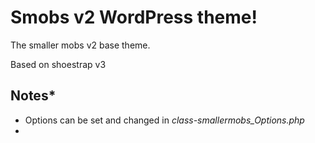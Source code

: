 # Smobs v2 WordPress theme!

The smaller mobs v2 base theme.

Based on shoestrap v3

Notes*
-----
+ Options can be set and changed in *class-smallermobs_Options.php*
+ 